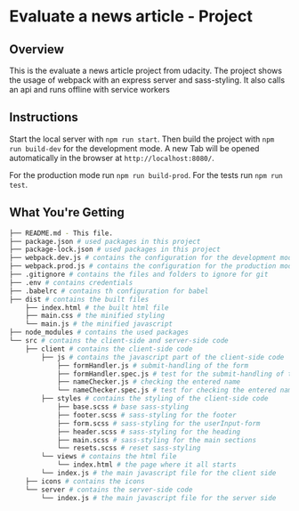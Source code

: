 # Evaluate a news article - Project

## Overview
This is the evaluate a news article project from udacity.
The project shows the usage of webpack with an express server and sass-styling. It also calls an api and runs offline with service workers

## Instructions
Start the local server with `npm run start`.
Then build the project with `npm run build-dev` for the development mode.
A new Tab will be opened automatically in the browser at `http://localhost:8080/`.

For the production mode run `npm run build-prod`.
For the tests run `npm run test`.

## What You're Getting
```bash
├── README.md - This file.
├── package.json # used packages in this project
├── package-lock.json # used packages in this project
├── webpack.dev.js # contains the configuration for the development mode
├── webpack.prod.js # contains the configuration for the production mode
├── .gitignore # contains the files and folders to ignore for git
├── .env # contains credentials
├── .babelrc # contains th configuration for babel
├── dist # contains the built files
    ├── index.html # the built html file
    ├── main.css # the minified styling
    └── main.js # the minified javascript
├── node_modules # contains the used packages
└── src # contains the client-side and server-side code
    ├── client # contains the client-side code
        ├── js # contains the javascript part of the client-side code
            ├── formHandler.js # submit-handling of the form
            ├── formHandler.spec.js # test for the submit-handling of the form
            ├── nameChecker.js # checking the entered name
            └── nameChecker.spec.js # test for checking the entered name
        ├── styles # contains the styling of the client-side code
            ├── base.scss # base sass-styling
            ├── footer.scss # sass-styling for the footer
            ├── form.scss # sass-styling for the userInput-form
            ├── header.scss # sass-styling for the heading
            ├── main.scss # sass-styling for the main sections
            └── resets.scss # reset sass-styling 
        └── views # contains the html file
            └── index.html # the page where it all starts
        └── index.js # the main javascript file for the client side
    ├── icons # contains the icons
    └── server # contains the server-side code
        └── index.js # the main javascript file for the server side
